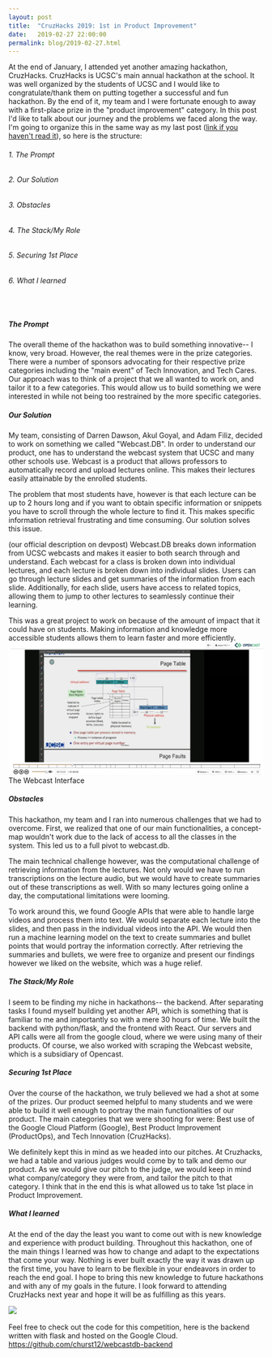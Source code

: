 ```yaml
---
layout: post
title:  "CruzHacks 2019: 1st in Product Improvement"
date:   2019-02-27 22:00:00
permalink: blog/2019-02-27.html
---
```

At the end of January, I attended yet another amazing hackathon, CruzHacks. CruzHacks is UCSC's main annual hackathon at the school. It was well organized by the students of UCSC and I would like to congratulate/thank them on putting together a successful and fun hackathon. By the end of it, my team and I were fortunate enough to away with a first-place prize in the "product improvement" category. In this post I'd like to talk about our journey and the problems we faced along the way. I'm going to organize this in the same way as my last post (<a href="http://collinhurst.com/blog/2018-11-06.html" target="_blank">link if you haven't read it</a>), so here is the structure:

###### 1. The Prompt
###### 2. Our Solution
###### 3. Obstacles
###### 4. The Stack/My Role
###### 5. Securing 1st Place
###### 6. What I learned
<br/>

##### The Prompt
The overall theme of the hackathon was to build something innovative-- I know, very broad. However, the real themes were in the prize categories. There were a number of sponsors advocating for their respective prize categories including the "main event" of Tech Innovation, and Tech Cares. Our approach was to think of a project that we all wanted to work on, and tailor it to a few categories. This would allow us to build something we were interested in while not being too restrained by the more specific categories.

##### Our Solution
My team, consisting of Darren Dawson, Akul Goyal, and Adam Filiz, decided to work on something we called "Webcast.DB". In order to understand our product, one has to understand the webcast system that UCSC and many other schools use. Webcast is a product that allows professors to automatically record and upload lectures online. This makes their lectures easily attainable by the enrolled students. 

The problem that most students have, however is that each lecture can be up to 2 hours long and if you want to obtain specific information or snippets you have to scroll through the whole lecture to find it. This makes specific information retrieval frustrating and time consuming. Our solution solves this issue.

(our official description on devpost) Webcast.DB breaks down information from UCSC webcasts and makes it easier to both search through and understand. Each webcast for a class is broken down into individual lectures, and each lecture is broken down into individual slides. Users can go through lecture slides and get summaries of the information from each slide. Additionally, for each slide, users have access to related topics, allowing them to jump to other lectures to seamlessly continue their learning.

This was a great project to work on because of the amount of impact that it could have on students. Making information and knowledge more accessible students allows them to learn faster and more efficiently. 
<br/>
<img src="/assets/Opencast.png">
The Webcast Interface
<br/>
##### Obstacles
This hackathon, my team and I ran into numerous challenges that we had to overcome. First, we realized that one of our main functionalities, a concept-map wouldn't work due to the lack of access to all the classes in the system. This led us to a full pivot to webcast.db.

The main technical challenge however, was the computational challenge of retrieving information from the lectures. Not only would we have to run transcriptions on the lecture audio, but we would have to create summaries out of these transcriptions as well. With so many lectures going online a day, the computational limitations were looming.

To work around this, we found Google APIs that were able to handle large videos and process them into text. We would separate each lecture into the slides, and then pass in the individual videos into the API. We would then run a machine learning model on the text to create summaries and bullet points that would portray the information correctly. After retrieving the summaries and bullets, we were free to organize and present our findings however we liked on the website, which was a huge relief.

##### The Stack/My Role
I seem to be finding my niche in hackathons-- the backend. After separating tasks I found myself building yet another API, which is something that is familiar to me and importantly so with a mere 30 hours of time. We built the backend with python/flask, and the frontend with React. Our servers and API calls were all from the google cloud, where we were using many of their products. Of course, we also worked with scraping the Webcast website, which is a subsidiary of Opencast.

##### Securing 1st Place
Over the course of the hackathon, we truly believed we had a shot at some of the prizes. Our product seemed helpful to many students and we were able to build it well enough to portray the main functionalities of our product. The main categories that we were shooting for were: Best use of the Google Cloud Platform (Google), Best Product Improvement (ProductOps), and Tech Innovation (CruzHacks). 

We definitely kept this in mind as we headed into our pitches. At Cruzhacks, we had a table and various judges would come by to talk and demo our product. As we would give our pitch to the judge, we would keep in mind what company/category they were from, and tailor the pitch to that category. I think that in the end this is what allowed us to take 1st place in Product Improvement.

##### What I learned
At the end of the day the least you want to come out with is new knowledge and experience with product building. Throughout this hackathon, one of the main things I learned was how to change and adapt to the expectations that come your way. Nothing is ever built exactly the way it was drawn up the first time, you have to learn to be flexible in your endeavors in order to reach the end goal. I hope to bring this new knowledge to future hackathons and with any of my goals in the future. I look forward to attending CruzHacks next year and hope it will be as fulfilling as this years.


<img src="/assets/CruzHacks2019.jpg">

Feel free to check out the code for this competition, here is the backend written with flask and hosted on the Google Cloud. <br/>
<a href="https://github.com/churst12/webcastdb-backend" target="_blank">https://github.com/churst12/webcastdb-backend</a>
<br/>







